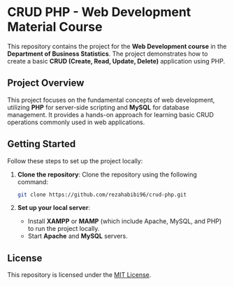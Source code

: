 # CRUD PHP - Web Development Material Course

This repository contains the project for the **Web Development course** in the **Department of Business Statistics**. The project demonstrates how to create a basic **CRUD (Create, Read, Update, Delete)** application using PHP.

## Project Overview

This project focuses on the fundamental concepts of web development, utilizing **PHP** for server-side scripting and **MySQL** for database management. It provides a hands-on approach for learning basic CRUD operations commonly used in web applications.

## Getting Started

Follow these steps to set up the project locally:

1. **Clone the repository**:
   Clone the repository using the following command:

    ```bash
    git clone https://github.com/rezahabibi96/crud-php.git
    ```

2. **Set up your local server**:
   - Install **XAMPP** or **MAMP** (which include Apache, MySQL, and PHP) to run the project locally.
   - Start **Apache** and **MySQL** servers.

## License

This repository is licensed under the [MIT License](LICENSE).
